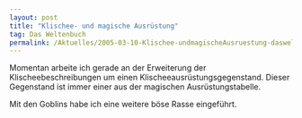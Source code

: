 ```yaml
---
layout: post
title: "Klischee- und magische Ausrüstung"
tag: Das Weltenbuch
permalink: /Aktuelles/2005-03-10-Klischee-undmagischeAusruestung-dasweltenbuch
---
```


Momentan arbeite ich gerade an der Erweiterung der Klischeebeschreibungen um einen Klischeeausrüstungsgegenstand. Dieser Gegenstand ist immer einer aus der magischen Ausrüstungstabelle.

Mit den Goblins habe ich eine weitere böse Rasse eingeführt.



